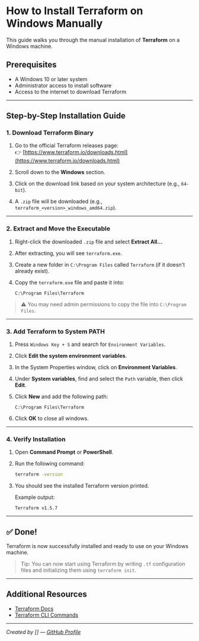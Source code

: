 # How to Install Terraform on Windows Manually

This guide walks you through the manual installation of **Terraform** on a Windows machine.

## Prerequisites

- A Windows 10 or later system
- Administrator access to install software
- Access to the internet to download Terraform

---

## Step-by-Step Installation Guide

### 1. Download Terraform Binary

1. Go to the official Terraform releases page:  
   👉 [https://www.terraform.io/downloads.html](https://www.terraform.io/downloads.html)

2. Scroll down to the **Windows** section.

3. Click on the download link based on your system architecture (e.g., `64-bit`).

4. A `.zip` file will be downloaded (e.g., `terraform_<version>_windows_amd64.zip`).

---

### 2. Extract and Move the Executable

1. Right-click the downloaded `.zip` file and select **Extract All...**

2. After extracting, you will see `terraform.exe`.

3. Create a new folder in `C:\Program Files` called `Terraform` (if it doesn't already exist).

4. Copy the `terraform.exe` file and paste it into:  
   ```  
   C:\Program Files\Terraform
   ```

> ⚠️ You may need admin permissions to copy the file into `C:\Program Files`.

---

### 3. Add Terraform to System PATH

1. Press `Windows Key + S` and search for `Environment Variables`.

2. Click **Edit the system environment variables**.

3. In the System Properties window, click on **Environment Variables**.

4. Under **System variables**, find and select the `Path` variable, then click **Edit**.

5. Click **New** and add the following path:

   ```
   C:\Program Files\Terraform
   ```

6. Click **OK** to close all windows.

---

### 4. Verify Installation

1. Open **Command Prompt** or **PowerShell**.

2. Run the following command:

   ```bash
   terraform -version
   ```

3. You should see the installed Terraform version printed.

   Example output:

   ```
   Terraform v1.5.7
   ```

---

## ✅ Done!

Terraform is now successfully installed and ready to use on your Windows machine.

> Tip: You can now start using Terraform by writing `.tf` configuration files and initializing them using `terraform init`.

---

## Additional Resources

- [Terraform Docs](https://developer.hashicorp.com/terraform/docs)
- [Terraform CLI Commands](https://developer.hashicorp.com/terraform/cli)

---

*Created by [] — [GitHub Profile](https://github.com/yourusername)*

